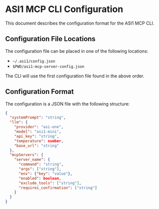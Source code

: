 # ASI1 MCP CLI Configuration

This document describes the configuration format for the ASI1 MCP CLI.

## Configuration File Locations
The configuration file can be placed in one of the following locations:
- `~/.asi1/config.json`
- `$PWD/asi1-mcp-server-config.json`

The CLI will use the first configuration file found in the above order.

## Configuration Format
The configuration is a JSON file with the following structure:

```json
{
  "systemPrompt": "string",
  "llm": {
    "provider": "asi-one",
    "model": "asi1-mini",
    "api_key": "string",
    "temperature": number,
    "base_url": "string"
  },
  "mcpServers": {
    "server_name": {
      "command": "string",
      "args": ["string"],
      "env": {"key": "value"},
      "enabled": boolean,
      "exclude_tools": ["string"],
      "requires_confirmation": ["string"]
    }
  }
}